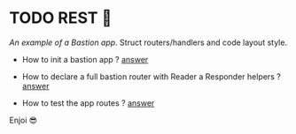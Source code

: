 # TODO REST 🤵

*An example of a Bastion app*. Struct routers/handlers and code layout style. 

* How to init a bastion app ? [answer](https://github.com/ifreddyrondon/gobastion/blob/master/_examples/todo-rest/main.go)

* How to declare a full bastion router with Reader a Responder helpers ? [answer](https://github.com/ifreddyrondon/gobastion/blob/master/_examples/todo-rest/todo/handler.go)

* How to test the app routes ? [answer](https://github.com/ifreddyrondon/gobastion/blob/master/_examples/todo-rest/todo/handler_test.go)

Enjoi 😎
